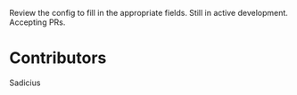 Review the config to fill in the appropriate fields.
Still in active development.
Accepting PRs.

# Contributors
Sadicius
